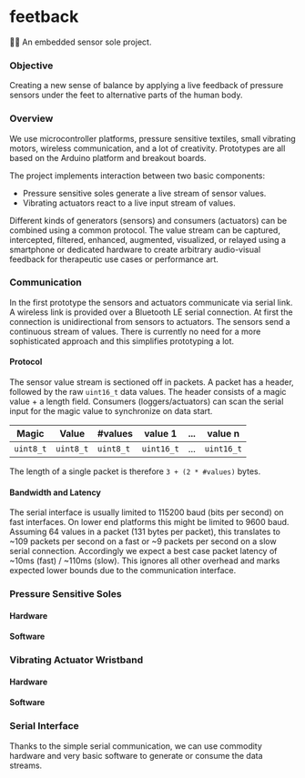 # feetback

:feet::back:
An embedded sensor sole project.

### Objective

Creating a new sense of balance by applying a live feedback of pressure sensors under the feet to alternative parts of the human body.

### Overview

We use microcontroller platforms, pressure sensitive textiles, small vibrating motors, wireless communication, and a lot of creativity. Prototypes are all based on the Arduino platform and breakout boards.

The project implements interaction between two basic components:
 * Pressure sensitive soles generate a live stream of sensor values.
 * Vibrating actuators react to a live input stream of values.

Different kinds of generators (sensors) and consumers (actuators) can be combined using a common protocol. The value stream can be captured, intercepted, filtered, enhanced, augmented, visualized, or relayed using a smartphone or dedicated hardware to create arbitrary audio-visual feedback for therapeutic use cases or performance art.

### Communication

In the first prototype the sensors and actuators communicate via serial link. A wireless link is provided over a Bluetooth LE serial connection. At first the connection is unidirectional from sensors to actuators. The sensors send a continuous stream of values. There is currently no need for a more sophisticated approach and this simplifies prototyping a lot.

#### Protocol

The sensor value stream is sectioned off in packets. A packet has a header, followed by the raw `uint16_t` data values. The header consists of a magic value + a length field. Consumers (loggers/actuators) can scan the serial input for the magic value to synchronize on data start.

 | Magic   | Value   | #values | value 1  | ... | value n  |
 |---------|---------|---------|----------|-----|----------|
 |`uint8_t`|`uint8_t`|`uint8_t`|`uint16_t`| ... |`uint16_t`|

The length of a single packet is therefore `3 + (2 * #values)` bytes.

#### Bandwidth and Latency

The serial interface is usually limited to 115200 baud (bits per second) on fast interfaces. On lower end platforms this might be limited to 9600 baud. Assuming 64 values in a packet (131 bytes per packet), this translates to ~109 packets per second on a fast or ~9 packets per second on a slow serial connection. Accordingly we expect a best case packet latency of ~10ms (fast) / ~110ms (slow). This ignores all other overhead and marks expected lower bounds due to the communication interface.

### Pressure Sensitive Soles

#### Hardware

#### Software

### Vibrating Actuator Wristband

#### Hardware

#### Software

### Serial Interface

Thanks to the simple serial communication, we can use commodity hardware and very basic software to generate or consume the data streams.

